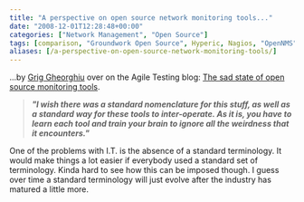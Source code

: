 ```yaml
---
title: "A perspective on open source network monitoring tools..."
date: "2008-12-01T12:28:48+00:00"
categories: ["Network Management", "Open Source"]
tags: [comparison, "Groundwork Open Source", Hyperic, Nagios, "OpenNMS", Zabbix, Zenoss]
aliases: [/a-perspective-on-open-source-network-monitoring-tools/]
---
```


...by <a href="http://agiletesting.blogspot.com/">Grig Gheorghiu</a> over on the Agile Testing blog: <a href="http://agiletesting.blogspot.com/2008/11/sad-state-of-open-source-monitoring.html">The sad state of open source monitoring tools</a>.
<blockquote><em><strong>"I wish there was a standard nomenclature for this stuff, as well as a standard way for these tools to inter-operate. As it is, you have to learn each tool and train your brain to ignore all the weirdness that it encounters."</strong></em></blockquote>
One of the problems with I.T. is the absence of a standard terminology. It would make things a lot easier if everybody used a standard set of terminology. Kinda hard to see how this can be imposed though. I guess over time a standard terminology will just evolve after the industry has matured a little more.
